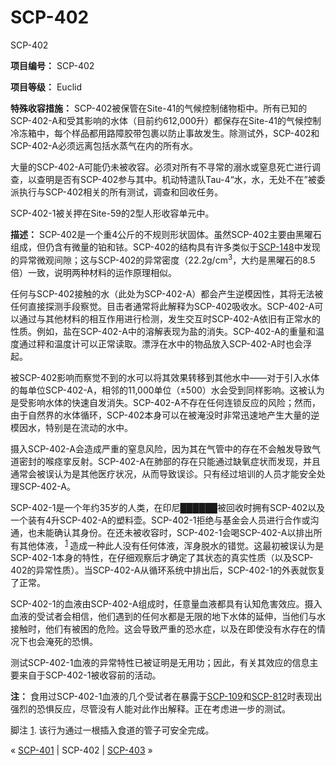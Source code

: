 # SCP-402
                        





SCP-402



**项目编号：** SCP-402

**项目等级：** Euclid

**特殊收容措施：** SCP-402被保管在Site-41的气候控制储物柜中。所有已知的SCP-402-A和受其影响的水体（目前约612,000升）都保存在Site-41的气候控制冷冻箱中，每个样品都用路障胶带包裹以防止事故发生。除测试外，SCP-402和SCP-402-A必须远离包括水蒸气在内的所有水。

大量的SCP-402-A可能仍未被收容。必须对所有不寻常的溺水或窒息死亡进行调查，以查明是否有SCP-402参与其中。机动特遣队Tau-4“水，水，无处不在”被委派执行与SCP-402相关的所有测试，调查和回收任务。

SCP-402-1被关押在Site-59的2型人形收容单元中。

**描述：** SCP-402是一个重4公斤的不规则形状固体。虽然SCP-402主要由黑曜石组成，但仍含有微量的铂和铱。SCP-402的结构具有许多类似于[SCP-148](/scp-148)中发现的异常微观间隙；这与SCP-402的异常密度（22.2g/cm<sup>3</sup>，大约是黑曜石的8.5倍）一致，说明两种材料的运作原理相似。

任何与SCP-402接触的水（此处为SCP-402-A）都会产生逆模因性，其将无法被任何直接探测手段察觉。目击者通常将此解释为SCP-402吸收水。SCP-402-A可以通过与其他材料的相互作用进行检测，发生交互时SCP-402-A依旧有正常水的性质。例如，盐在SCP-402-A中的溶解表现为盐的消失。SCP-402-A的重量和温度通过秤和温度计可以正常读取。漂浮在水中的物品放入SCP-402-A时也会浮起。

被SCP-402影响而察觉不到的水可以将其效果转移到其他水中——对于引入水体的每单位SCP-402-A，相邻的11,000单位（±500）水会受到同样影响。这被认为是受影响水体的快速自发消失。SCP-402-A不存在任何连锁反应的风险；然而，由于自然界的水体循环，SCP-402本身可以在被淹没时非常迅速地产生大量的逆模因水，特别是在流动的水中。

摄入SCP-402-A会造成严重的窒息风险，因为其在气管中的存在不会触发导致气道密封的喉痉挛反射。SCP-402-A在肺部的存在只能通过缺氧症状而发现，并且通常会被误认为是其他医疗状况，从而导致误诊。只有经过培训的人员才能安全处理SCP-402-A。

SCP-402-1是一个年约35岁的人类，在印尼██████被回收时拥有SCP-402以及一个装有4升SCP-402-A的塑料壶。SCP-402-1拒绝与基金会人员进行合作或沟通，也未能确认其身份。在还未被收容时，SCP-402-1会喝SCP-402-A以排出所有其他体液，<sup class='footnoteref'>
 <a shape='rect' class='footnoteref' id='footnoteref-1' href='javascript:;' onclick='WIKIDOT.page.utils.scrollToReference(&apos;footnote-1&apos;)'>1</a>
</sup>造成一种此人没有任何体液，浑身脱水的错觉。这最初被误认为是SCP-402-1本身的特性，在仔细观察后才确定了其状态的真实性质（以及SCP-402的异常性质）。当SCP-402-A从循环系统中排出后，SCP-402-1的外表就恢复了正常。

SCP-402-1的血液由SCP-402-A组成时，任意量血液都具有认知危害效应。摄入血液的受试者会相信，他们遇到的任何水都是无限的地下水体的延伸，当他们与水接触时，他们有被困的危险。这会导致严重的恐水症，以及在即使没有水存在的情况下也会淹死的恐惧。

测试SCP-402-1血液的异常特性已被证明是无用功；因此，有关其效应的信息主要来自于SCP-402-1被收容前的活动。

**注：** 食用过SCP-402-1血液的几个受试者在暴露于[SCP-109](/scp-109)和[SCP-812](/scp-812)时表现出强烈的恐惧反应，尽管没有人能对此作出解释。正在考虑进一步的测试。



脚注
<a shape='rect' href='javascript:;' onclick='WIKIDOT.page.utils.scrollToReference(&apos;footnoteref-1&apos;)'>1</a>. 该行为通过一根插入食道的管子可安全完成。



« [SCP-401](/scp-401) | SCP-402 | [SCP-403](/scp-403) »





                    